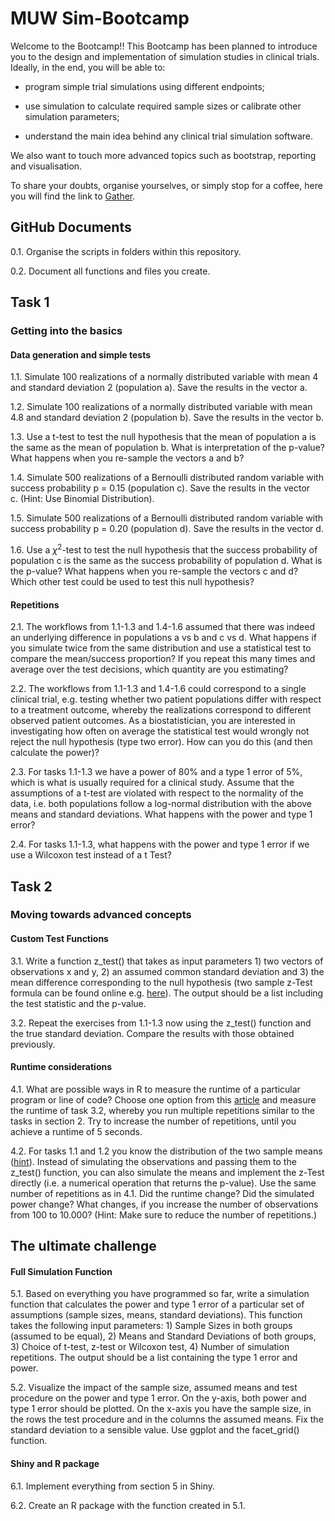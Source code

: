 MUW Sim-Bootcamp
================

Welcome to the Bootcamp!! This Bootcamp has been planned to introduce
you to the design and implementation of simulation studies in clinical
trials. Ideally, in the end, you will be able to:

-   program simple trial simulations using different endpoints;

-   use simulation to calculate required sample sizes or calibrate other
    simulation parameters;

-   understand the main idea behind any clinical trial simulation
    software.

We also want to touch more advanced topics such as bootstrap, reporting
and visualisation.

To share your doubts, organise yourselves, or simply stop for a coffee,
here you will find the link to [Gather](https://gather.town/i/BptBj3h4).

## GitHub Documents

0.1. Organise the scripts in folders within this repository.

0.2. Document all functions and files you create.

## Task 1

### Getting into the basics

#### Data generation and simple tests

1.1. Simulate 100 realizations of a normally distributed variable with
mean 4 and standard deviation 2 (population a). Save the results in the
vector a.

1.2. Simulate 100 realizations of a normally distributed variable with
mean 4.8 and standard deviation 2 (population b). Save the results in
the vector b.

1.3. Use a t-test to test the null hypothesis that the mean of
population a is the same as the mean of population b. What is
interpretation of the p-value? What happens when you re-sample the
vectors a and b?

1.4. Simulate 500 realizations of a Bernoulli distributed random
variable with success probability p = 0.15 (population c). Save the
results in the vector c. (Hint: Use Binomial Distribution).

1.5. Simulate 500 realizations of a Bernoulli distributed random
variable with success probability p = 0.20 (population d). Save the
results in the vector d.

1.6. Use a *χ*<sup>2</sup>-test to test the null hypothesis that the
success probability of population c is the same as the success
probability of population d. What is the p-value? What happens when you
re-sample the vectors c and d? Which other test could be used to test
this null hypothesis?

#### Repetitions

2.1. The workflows from 1.1-1.3 and 1.4-1.6 assumed that there was
indeed an underlying difference in populations a vs b and c vs d. What
happens if you simulate twice from the same distribution and use a
statistical test to compare the mean/success proportion? If you repeat
this many times and average over the test decisions, which quantity are
you estimating?

2.2. The workflows from 1.1-1.3 and 1.4-1.6 could correspond to a single
clinical trial, e.g. testing whether two patient populations differ with
respect to a treatment outcome, whereby the realizations correspond to
different observed patient outcomes. As a biostatistician, you are
interested in investigating how often on average the statistical test
would wrongly not reject the null hypothesis (type two error). How can
you do this (and then calculate the power)?

2.3. For tasks 1.1-1.3 we have a power of 80% and a type 1 error of 5%,
which is what is usually required for a clinical study. Assume that the
assumptions of a t-test are violated with respect to the normality of
the data, i.e. both populations follow a log-normal distribution with
the above means and standard deviations. What happens with the power and
type 1 error?

2.4. For tasks 1.1-1.3, what happens with the power and type 1 error if
we use a Wilcoxon test instead of a t Test?

## Task 2

### Moving towards advanced concepts

#### Custom Test Functions

3.1. Write a function z\_test() that takes as input parameters 1) two
vectors of observations x and y, 2) an assumed common standard deviation
and 3) the mean difference corresponding to the null hypothesis (two
sample z-Test formula can be found online
e.g. [here](https://www.cliffsnotes.com/study-guides/statistics/univariate-inferential-tests/two-sample-z-test-for-comparing-two-means)).
The output should be a list including the test statistic and the
p-value.

3.2. Repeat the exercises from 1.1-1.3 now using the z\_test() function
and the true standard deviation. Compare the results with those obtained
previously.

#### Runtime considerations

4.1. What are possible ways in R to measure the runtime of a particular
program or line of code? Choose one option from this
[article](https://www.r-bloggers.com/2017/05/5-ways-to-measure-running-time-of-r-code/)
and measure the runtime of task 3.2, whereby you run multiple
repetitions similar to the tasks in section 2. Try to increase the
number of repetitions, until you achieve a runtime of 5 seconds.

4.2. For tasks 1.1 and 1.2 you know the distribution of the two sample
means ([hint](https://en.wikipedia.org/wiki/Sampling_distribution)).
Instead of simulating the observations and passing them to the z\_test()
function, you can also simulate the means and implement the z-Test
directly (i.e. a numerical operation that returns the p-value). Use the
same number of repetitions as in 4.1. Did the runtime change? Did the
simulated power change? What changes, if you increase the number of
observations from 100 to 10.000? (Hint: Make sure to reduce the number
of repetitions.)

## The ultimate challenge

#### Full Simulation Function

5.1. Based on everything you have programmed so far, write a simulation
function that calculates the power and type 1 error of a particular set
of assumptions (sample sizes, means, standard deviations). This function
takes the following input parameters: 1) Sample Sizes in both groups
(assumed to be equal), 2) Means and Standard Deviations of both groups,
3) Choice of t-test, z-test or Wilcoxon test, 4) Number of simulation
repetitions. The output should be a list containing the type 1 error and
power.

5.2. Visualize the impact of the sample size, assumed means and test
procedure on the power and type 1 error. On the y-axis, both power and
type 1 error should be plotted. On the x-axis you have the sample size,
in the rows the test procedure and in the columns the assumed means. Fix
the standard deviation to a sensible value. Use ggplot and the
facet\_grid() function.

#### Shiny and R package

6.1. Implement everything from section 5 in Shiny.

6.2. Create an R package with the function created in 5.1.

